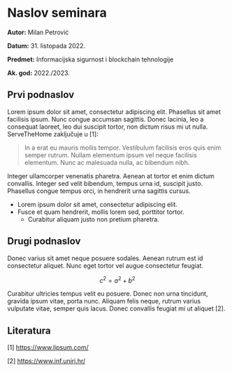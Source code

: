 # Naslov seminara

**Autor:** Milan Petrović

**Datum:** 31. listopada 2022.

**Predmet:** Informacijska sigurnost i blockchain tehnologije

**Ak. god:** 2022./2023.

## Prvi podnaslov

Lorem ipsum dolor sit amet, consectetur adipiscing elit. Phasellus sit amet facilisis ipsum. Nunc congue accumsan sagittis. Donec lacinia, leo a consequat laoreet, leo dui suscipit tortor, non dictum risus mi ut nulla. ServeTheHome zaključuje u [1]:

> In a erat eu mauris mollis tempor. Vestibulum facilisis eros quis enim semper rutrum. Nullam elementum ipsum vel neque facilisis elementum. Nunc ac malesuada nulla, ac bibendum nibh.

Integer ullamcorper venenatis pharetra. Aenean at tortor et enim dictum convallis. Integer sed velit bibendum, tempus urna id, suscipit justo. Phasellus congue tempus orci, in hendrerit urna sagittis cursus.

- Lorem ipsum dolor sit amet, consectetur adipiscing elit.
- Fusce et quam hendrerit, mollis lorem sed, porttitor tortor.
  - Curabitur aliquam justo non pretium pharetra.

## Drugi podnaslov

Donec varius sit amet neque posuere sodales. Aenean rutrum est id consectetur aliquet. Nunc eget tortor vel augue consectetur feugiat.

$$ c^2 = a^2 + b^2$$

Curabitur ultricies tempus velit eu posuere. Donec non urna tincidunt, gravida ipsum vitae, porta nunc. Aliquam felis neque, rutrum varius vulputate vitae, semper quis lacus. Donec convallis feugiat mi ut aliquet [2].

## Literatura

[1] <https://www.lipsum.com/>

[2] <https://www.inf.uniri.hr/>

